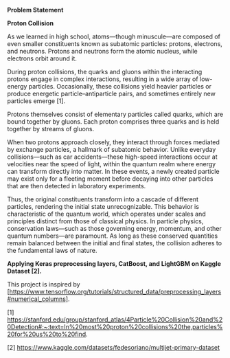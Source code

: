 **Problem Statement**

**Proton Collision**

As we learned in high school, atoms—though minuscule—are composed of even smaller constituents known as subatomic particles: protons, electrons, and neutrons. Protons and neutrons form the atomic nucleus, while electrons orbit around it.

During proton collisions, the quarks and gluons within the interacting protons engage in complex interactions, resulting in a wide array of low-energy particles. Occasionally, these collisions yield heavier particles or produce energetic particle–antiparticle pairs, and sometimes entirely new particles emerge [1].

Protons themselves consist of elementary particles called quarks, which are bound together by gluons. Each proton comprises three quarks and is held together by streams of gluons.

When two protons approach closely, they interact through forces mediated by exchange particles, a hallmark of subatomic behavior. Unlike everyday collisions—such as car accidents—these high-speed interactions occur at velocities near the speed of light, within the quantum realm where energy can transform directly into matter. In these events, a newly created particle may exist only for a fleeting moment before decaying into other particles that are then detected in laboratory experiments.

Thus, the original constituents transform into a cascade of different particles, rendering the initial state unrecognizable. This behavior is characteristic of the quantum world, which operates under scales and principles distinct from those of classical physics. In particle physics, conservation laws—such as those governing energy, momentum, and other quantum numbers—are paramount. As long as these conserved quantities remain balanced between the initial and final states, the collision adheres to the fundamental laws of nature.

**Applying Keras preprocessing layers, CatBoost, and LightGBM on Kaggle Dataset [2].**

This project is inspired by [https://www.tensorflow.org/tutorials/structured_data/preprocessing_layers#numerical_columns].

[1] https://stanford.edu/group/stanford_atlas/4Particle%20Collision%20and%20Detection#:~:text=In%20most%20proton%20collisions%20the,particles%20for%20us%20to%20find.

[2] https://www.kaggle.com/datasets/fedesoriano/multijet-primary-dataset
